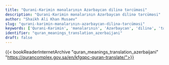 ```yaml
---
title: "Qurani-Kərimin mənalarının Azərbaycan dilinə tərcüməsi"
description: "Qurani-Kərimin mənalarının Azərbaycan dilinə tərcüməsi"
author: "Shaikh Ali Khan Musaev"
slug: "qurani-kərimin-mənalarının-azərbaycan-dilinə-tərcüməsi"
keywords: ['Qurani-Kərimin', 'mənalarının', 'Azərbaycan', 'dilinə', 'tərcüməsi', 'quran', 'meaning', 'translation', 'book', 'download', 'pdf', 'islam']
identifier: "quran_meanings_translation_azerbaijani"
draft: false
---
```


{{< bookReaderInternetArchive "quran_meanings_translation_azerbaijani" "https://qurancomplex.gov.sa/en/kfgqpc-quran-translate/">}}
